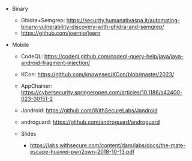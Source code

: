 - Binary
  - Ghidra+Semgrep: https://security.humanativaspa.it/automating-binary-vulnerability-discovery-with-ghidra-and-semgrep/
  - https://github.com/joernio/joern


 
- Mobile
  - CodeQL: https://codeql.github.com/codeql-query-help/java/java-android-fragment-injection/
  - KCon: https://github.com/knownsec/KCon/blob/master/2023/
  - AppChainer: https://cybersecurity.springeropen.com/articles/10.1186/s42400-023-00151-2
  - Jandroid: https://github.com/WithSecureLabs/Jandroid
  - androguard: https://github.com/androguard/androguard
 
  - Slides
    - https://labs.withsecure.com/content/dam/labs/docs/the-mate-escape-huawei-pwn2own-2018-10-13.pdf
  
